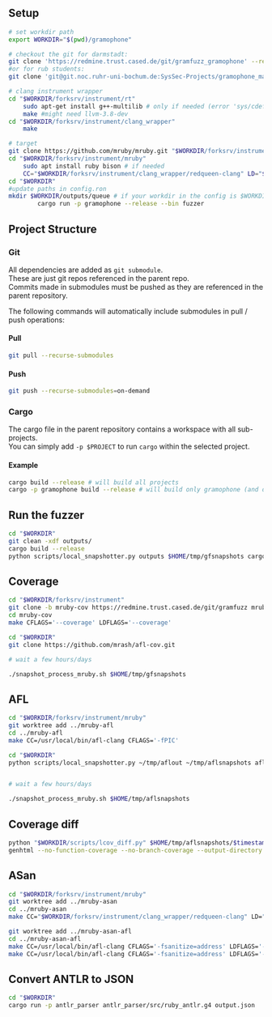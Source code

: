 ## Setup
```bash
# set workdir path
export WORKDIR="$(pwd)/gramophone"

# checkout the git for darmstadt:
git clone 'https://redmine.trust.cased.de/git/gramfuzz_gramophone' --recurse-submodules "$WORKDIR"
#or for rub students:
git clone 'git@git.noc.ruhr-uni-bochum.de:SysSec-Projects/gramophone_main.git' --recurse-submodules "$WORKDIR"

# clang instrument wrapper
cd "$WORKDIR/forksrv/instrument/rt"
    sudo apt-get install g++-multilib # only if needed (error 'sys/cdefs.h' file not found)
    make #might need llvm-3.8-dev
cd "$WORKDIR/forksrv/instrument/clang_wrapper"
    make

# target
git clone https://github.com/mruby/mruby.git "$WORKDIR/forksrv/instrument/mruby"
cd "$WORKDIR/forksrv/instrument/mruby"
    sudo apt install ruby bison # if needed
    CC="$WORKDIR/forksrv/instrument/clang_wrapper/redqueen-clang" LD="$WORKDIR/forksrv/instrument/clang_wrapper/redqueen-clang" make
cd "$WORKDIR"
#update paths in config.ron
mkdir $WORKDIR/outputs/queue # if your workdir in the config is $WORKDIR, otherwise the fuzzer will crash because the queue is not found
		cargo run -p gramophone --release --bin fuzzer 
```

## Project Structure

### Git
All dependencies are added as `git submodule`.  
These are just git repos referenced in the parent repo.  
Commits made in submodules must be pushed as they are referenced in the parent repository.

The following commands will automatically include submodules in pull / push operations: 

#### Pull
```bash
git pull --recurse-submodules
```

#### Push
```bash
git push --recurse-submodules=on-demand
```


### Cargo
The cargo file in the parent repository contains a workspace with all sub-projects.  
You can simply add `-p $PROJECT` to run `cargo` within the selected project.

#### Example
```bash
cargo build --release # will build all projects
cargo -p gramophone build --release # will build only gramophone (and dependencies)
```


## Run the fuzzer

```bash
cd "$WORKDIR"
git clean -xdf outputs/
cargo build --release
python scripts/local_snapshotter.py outputs $HOME/tmp/gfsnapshots cargo -p gramophone run --release --bin fuzzer -- forksrv/instrument/mruby/bin/mruby antlr_parser/src/ruby_new_antlr_grammar.json
```



## Coverage

```bash
cd "$WORKDIR/forksrv/instrument"
git clone -b mruby-cov https://redmine.trust.cased.de/git/gramfuzz mruby-cov
cd mruby-cov
make CFLAGS='--coverage' LDFLAGS='--coverage'

cd "$WORKDIR"
git clone https://github.com/mrash/afl-cov.git

# wait a few hours/days

./snapshot_process_mruby.sh $HOME/tmp/gfsnapshots
```



## AFL

```bash
cd "$WORKDIR/forksrv/instrument/mruby"
git worktree add ../mruby-afl
cd ../mruby-afl
make CC=/usr/local/bin/afl-clang CFLAGS='-fPIC'

cd "$WORKDIR"
python scripts/local_snapshotter.py ~/tmp/aflout ~/tmp/aflsnapshots afl/run_afl.sh


# wait a few hours/days

./snapshot_process_mruby.sh $HOME/tmp/aflsnapshots
```



## Coverage diff

```bash
python "$WORKDIR/scripts/lcov_diff.py" $HOME/tmp/aflsnapshots/$timestamp/cov/lcov/trace.lcov_info_final $HOME/tmp/gfsnapshots/$timestamp/cov/lcov/trace.lcov_info_final tmp
genhtml --no-function-coverage --no-branch-coverage --output-directory $outputdir tmp
```



## ASan

```bash
cd "$WORKDIR/forksrv/instrument/mruby"
git worktree add ../mruby-asan
cd ../mruby-asan
make CC="$WORKDIR/forksrv/instrument/clang_wrapper/redqueen-clang" LD="$WORKDIR/forksrv/instrument/clang_wrapper/redqueen-clang" CFLAGS='-fsanitize=address' LDFLAGS='-fsanitize=address'

git worktree add ../mruby-asan-afl
cd ../mruby-asan-afl
make CC=/usr/local/bin/afl-clang CFLAGS='-fsanitize=address' LDFLAGS='-fsanitize=address'
make CC=/usr/local/bin/afl-clang CFLAGS='-fsanitize=address' LDFLAGS='-fsanitize=address' CFLAGS='-fPIC'
```



## Convert ANTLR to JSON
```bash
cd "$WORKDIR"
cargo run -p antlr_parser antlr_parser/src/ruby_antlr.g4 output.json
```

